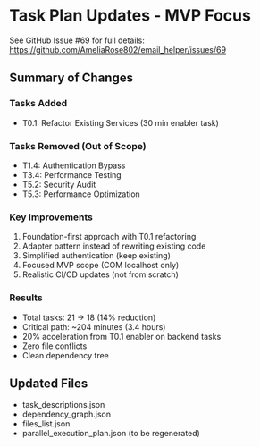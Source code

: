 # Task Plan Updates - MVP Focus

See GitHub Issue #69 for full details: https://github.com/AmeliaRose802/email_helper/issues/69

## Summary of Changes

### Tasks Added
- T0.1: Refactor Existing Services (30 min enabler task)

### Tasks Removed (Out of Scope)
- T1.4: Authentication Bypass
- T3.4: Performance Testing
- T5.2: Security Audit
- T5.3: Performance Optimization

### Key Improvements
1. Foundation-first approach with T0.1 refactoring
2. Adapter pattern instead of rewriting existing code
3. Simplified authentication (keep existing)
4. Focused MVP scope (COM localhost only)
5. Realistic CI/CD updates (not from scratch)

### Results
- Total tasks: 21 → 18 (14% reduction)
- Critical path: ~204 minutes (3.4 hours)
- 20% acceleration from T0.1 enabler on backend tasks
- Zero file conflicts
- Clean dependency tree

## Updated Files
- task_descriptions.json
- dependency_graph.json
- files_list.json
- parallel_execution_plan.json (to be regenerated)
